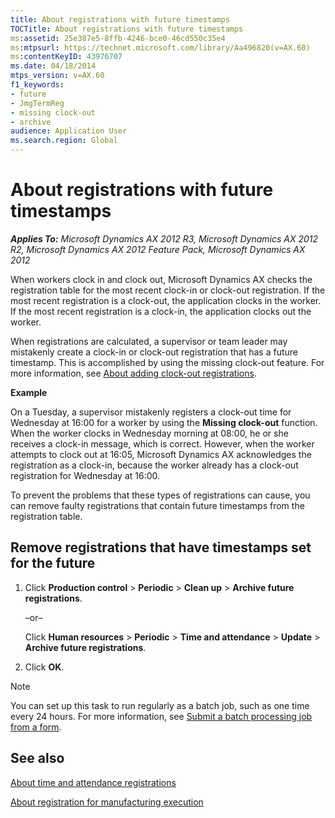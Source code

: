 ```yaml
---
title: About registrations with future timestamps
TOCTitle: About registrations with future timestamps
ms:assetid: 25e387e5-8ffb-4246-bce0-46cd550c35e4
ms:mtpsurl: https://technet.microsoft.com/library/Aa496820(v=AX.60)
ms:contentKeyID: 43976707
ms.date: 04/18/2014
mtps_version: v=AX.60
f1_keywords:
- future
- JmgTermReg
- missing clock-out
- archive
audience: Application User
ms.search.region: Global
---
```


# About registrations with future timestamps 


_**Applies To:** Microsoft Dynamics AX 2012 R3, Microsoft Dynamics AX 2012 R2, Microsoft Dynamics AX 2012 Feature Pack, Microsoft Dynamics AX 2012_

When workers clock in and clock out, Microsoft Dynamics AX checks the registration table for the most recent clock-in or clock-out registration. If the most recent registration is a clock-out, the application clocks in the worker. If the most recent registration is a clock-in, the application clocks out the worker.

When registrations are calculated, a supervisor or team leader may mistakenly create a clock-in or clock-out registration that has a future timestamp. This is accomplished by using the missing clock-out feature. For more information, see [About adding clock-out registrations](about-adding-clock-out-registrations.md).

**Example**

On a Tuesday, a supervisor mistakenly registers a clock-out time for Wednesday at 16:00 for a worker by using the **Missing clock-out** function. When the worker clocks in Wednesday morning at 08:00, he or she receives a clock-in message, which is correct. However, when the worker attempts to clock out at 16:05, Microsoft Dynamics AX acknowledges the registration as a clock-in, because the worker already has a clock-out registration for Wednesday at 16:00.

To prevent the problems that these types of registrations can cause, you can remove faulty registrations that contain future timestamps from the registration table.

## Remove registrations that have timestamps set for the future

1.  Click **Production control** \> **Periodic** \> **Clean up** \> **Archive future registrations**.
    
    –or–
    
    Click **Human resources** \> **Periodic** \> **Time and attendance** \> **Update** \> **Archive future registrations**.

2.  Click **OK**.


> [!NOTE]
> <P>You can set up this task to run regularly as a batch job, such as one time every 24 hours. For more information, see <A href="submit-a-batch-processing-job-from-a-form.md">Submit a batch processing job from a form</A>.</P>



## See also

[About time and attendance registrations](about-time-and-attendance-registrations.md)

[About registration for manufacturing execution](about-registration-for-manufacturing-execution.md)

  



